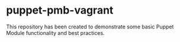 # puppet-pmb-vagrant

This repository has been created to demonstrate some basic Puppet Module functionality and best practices.
